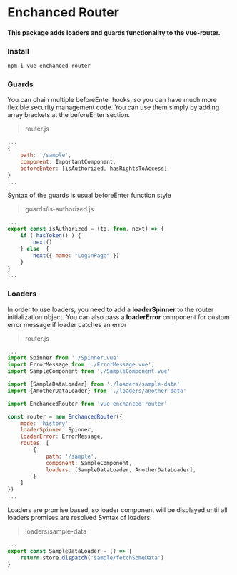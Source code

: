 # Enchanced Router

#### This package adds loaders and guards functionality to the vue-router.

### Install
``` bash
npm i vue-enchanced-router
```

### Guards
You can chain multiple beforeEnter hooks, so you can have much more flexible security management code. You can use them simply by adding array brackets at the beforeEnter section.
> router.js
``` js
...
{
    path: '/sample',
    component: ImportantComponent,
    beforeEnter: [isAuthorized, hasRightsToAccess]
}
...
```
Syntax of the guards is usual beforeEnter function style
> guards/is-authorized.js
``` js
...
export const isAuthorized = (to, from, next) => {
    if ( hasToken() ) {
        next()
    } else  {
        next({ name: "LoginPage" })
    }
}
...
```

### Loaders
In order to use loaders, you need to add a **loaderSpinner** to the router initialization object. You can also pass a **loaderError** component for custom error message if loader catches an error

> router.js
``` js
...
import Spinner from './Spinner.vue'
import ErrorMessage from './ErrorMessage.vue';
import SampleComponent from './SampleComponent.vue'

import {SampleDataLoader} from './loaders/sample-data'
import {AnotherDataLoader} from './loaders/another-data'

import EnchancedRouter from 'vue-enchanced-router'

const router = new EnchancedRouter({
    mode: 'history'
    loaderSpinner: Spinner,
    loaderError: ErrorMessage,
    routes: [
        {
            path: '/sample',
            component: SampleComponent,
            loaders: [SampleDataLoader, AnotherDataLoader],
        }
    ]
})
...
```

Loaders are promise based, so loader component will be displayed until all loaders promises are resolved
Syntax of loaders: 

> loaders/sample-data
```js
...
export const SampleDataLoader = () => {
    return store.dispatch('sample/fetchSomeData')
}
```